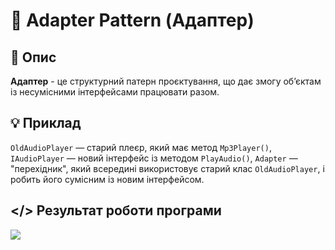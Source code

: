 ﻿# 🔗 Adapter Pattern (Адаптер)
## 💬 Опис
**Адаптер** - це структурний патерн проєктування, що дає змогу об’єктам із несумісними інтерфейсами працювати разом.
## 💡 Приклад
```OldAudioPlayer``` — старий плеєр, який має метод ```Mp3Player()```, ```IAudioPlayer``` — новий інтерфейс із методом ```PlayAudio()```, ```Adapter``` — "перехідник", який всередині використовує старий клас ```OldAudioPlayer```, і робить його сумісним із новим інтерфейсом.
## </> Результат роботи програми
![](https://github.com/user-attachments/assets/72a90558-0abb-4039-a86c-cfaa2d0120d2)
